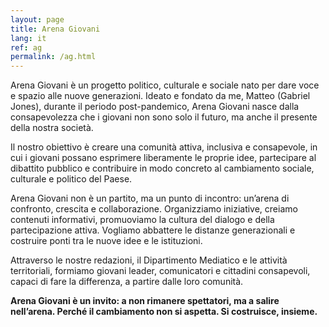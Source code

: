 ```yaml
---
layout: page
title: Arena Giovani
lang: it
ref: ag
permalink: /ag.html
---
```


Arena Giovani è un progetto politico, culturale e sociale nato per dare voce e spazio alle nuove generazioni. Ideato e fondato da me, Matteo (Gabriel Jones), durante il periodo post-pandemico, Arena Giovani nasce dalla consapevolezza che i giovani non sono solo il futuro, ma anche il presente della nostra società.

Il nostro obiettivo è creare una comunità attiva, inclusiva e consapevole, in cui i giovani possano esprimere liberamente le proprie idee, partecipare al dibattito pubblico e contribuire in modo concreto al cambiamento sociale, culturale e politico del Paese.

Arena Giovani non è un partito, ma un punto di incontro: un’arena di confronto, crescita e collaborazione. Organizziamo iniziative, creiamo contenuti informativi, promuoviamo la cultura del dialogo e della partecipazione attiva. Vogliamo abbattere le distanze generazionali e costruire ponti tra le nuove idee e le istituzioni.

Attraverso le nostre redazioni, il Dipartimento Mediatico e le attività territoriali, formiamo giovani leader, comunicatori e cittadini consapevoli, capaci di fare la differenza, a partire dalle loro comunità.

**Arena Giovani è un invito: a non rimanere spettatori, ma a salire nell’arena. Perché il cambiamento non si aspetta. Si costruisce, insieme.**